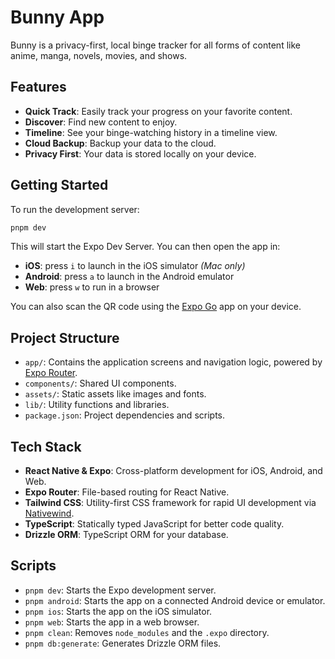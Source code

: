 # Bunny App

Bunny is a privacy-first, local binge tracker for all forms of content like anime, manga, novels, movies, and shows.

## Features

- **Quick Track**: Easily track your progress on your favorite content.
- **Discover**: Find new content to enjoy.
- **Timeline**: See your binge-watching history in a timeline view.
- **Cloud Backup**: Backup your data to the cloud.
- **Privacy First**: Your data is stored locally on your device.

## Getting Started

To run the development server:

```bash
pnpm dev
```

This will start the Expo Dev Server. You can then open the app in:

- **iOS**: press `i` to launch in the iOS simulator _(Mac only)_
- **Android**: press `a` to launch in the Android emulator
- **Web**: press `w` to run in a browser

You can also scan the QR code using the [Expo Go](https://expo.dev/go) app on your device.

## Project Structure

- `app/`: Contains the application screens and navigation logic, powered by [Expo Router](https://expo.dev/router).
- `components/`: Shared UI components.
- `assets/`: Static assets like images and fonts.
- `lib/`: Utility functions and libraries.
- `package.json`: Project dependencies and scripts.

## Tech Stack

- **React Native & Expo**: Cross-platform development for iOS, Android, and Web.
- **Expo Router**: File-based routing for React Native.
- **Tailwind CSS**: Utility-first CSS framework for rapid UI development via [Nativewind](https://www.nativewind.dev/).
- **TypeScript**: Statically typed JavaScript for better code quality.
- **Drizzle ORM**: TypeScript ORM for your database.

## Scripts

- `pnpm dev`: Starts the Expo development server.
- `pnpm android`: Starts the app on a connected Android device or emulator.
- `pnpm ios`: Starts the app on the iOS simulator.
- `pnpm web`: Starts the app in a web browser.
- `pnpm clean`: Removes `node_modules` and the `.expo` directory.
- `pnpm db:generate`: Generates Drizzle ORM files.
